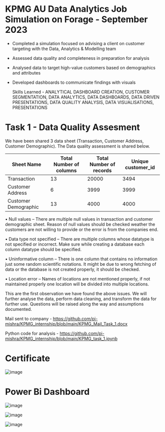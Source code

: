 # KPMG AU Data Analytics Job Simulation on Forage - September 2023


 * Completed a simulation focused on advising a client on customer targeting
   with the Data, Analytics & Modelling team
 * Assessed data quality and completeness in preparation for analysis
 * Analysed data to target high-value customers based on demographics and
   attributes
 * Developed dashboards to communicate findings with visuals

   Skills Learned - ANALYTICAL DASHBOARD CREATION, CUSTOMER SEGMENTATION, DATA ANALYTICS, DATA DASHBOARDS, DATA DRIVEN PRESENTATIONS, DATA QUALITY ANALYSIS, DATA VISUALISATIONS, PRESENTATIONS

# Task 1 - Data Quality Assesment


We have been shared 3 data sheet (Transaction, Customer Address, Customer Demographic). The Data quality assessment is shared below.

| Sheet Name    | Total Number of columns | Total Number of records | Unique customer_id |
| ------------- | ------------------------|-------------------------|--------------------|
| Transaction   | 13	| 20000 | 3494
Customer Address | 6	| 3999 | 3999
Customer Demographic | 13	| 4000	| 4000

•	Null values – There are multiple null values in transaction and customer demographic sheet. Reason of null values should be checked weather the customers are not willing to provide or the error is from the companies end.

•	Data type not specified – There are multiple columns whose datatype is not specified or incorrect. Make sure while creating a database each column datatype should be specified.

•	Uninformative column – There is one column that contains no information just some random scientific notations. It might be due to wrong fetching of data or the database is not created properly, it should be checked.

•	Location error – Names of locations are not mentioned properly, if not maintained properly one location will be divided into multiple locations.


This are the first observation we have found the above issues. We will further analyse the data, perform data cleaning, and transform the data for further use. Questions will be raised along the way and assumptions documented. 

Mail sent to company - https://github.com/pi-mishra/KPMG_internship/blob/main/KPMG_Mail_Task_1.docx

Python code for analysis - https://github.com/pi-mishra/KPMG_internship/blob/main/KPMG_task_1.ipynb

# Certificate
![image](https://github.com/pi-mishra/KPMG_internship/assets/102457813/0601fc56-447b-4ab2-a12c-0d348c7e0b8c)

# Power Bi Dashboard

![image](https://github.com/pi-mishra/KPMG_internship/assets/102457813/1c3e4c82-511d-4bd6-b1f3-7946fdbfb649)

![image](https://github.com/pi-mishra/KPMG_internship/assets/102457813/850c3401-257c-48ed-9cc4-8f1387247883)

![image](https://github.com/pi-mishra/KPMG_internship/assets/102457813/3b906918-087e-4e2f-8941-ece6ad93649c)
